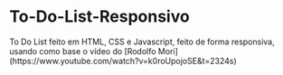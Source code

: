 <h1>To-Do-List-Responsivo</h1>
To Do List feito em HTML, CSS e Javascript, feito de forma responsiva, usando como base o vídeo do [Rodolfo Mori](https://www.youtube.com/watch?v=k0roUpojoSE&t=2324s)
